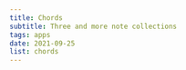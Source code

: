 ```yaml
---
title: Chords
subtitle: Three and more note collections
tags: apps
date: 2021-09-25
list: chords
---
```

